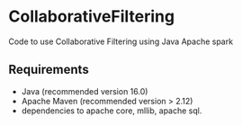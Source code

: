 # CollaborativeFiltering
Code to use Collaborative Filtering using Java Apache spark

## Requirements
- Java (recommended version 16.0)
- Apache Maven (recommended version > 2.12)
- dependencies to apache core, mllib, apache sql.
